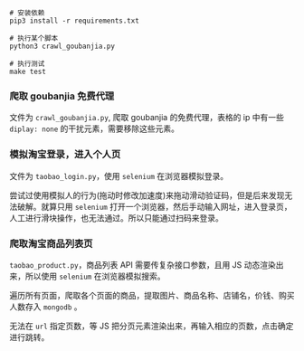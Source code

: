 
```
# 安装依赖
pip3 install -r requirements.txt

# 执行某个脚本
python3 crawl_goubanjia.py

# 执行测试
make test
```

### 爬取 goubanjia 免费代理
文件为 `crawl_goubanjia.py`, 爬取 goubanjia 的免费代理，表格的 ip 中有一些 `diplay: none` 的干扰元素，需要移除这些元素。

### 模拟淘宝登录，进入个人页
文件为 `taobao_login.py`，使用 `selenium` 在浏览器模拟登录。

尝试过使用模拟人的行为(拖动时修改加速度)来拖动滑动验证码，但是后来发现无法破解。就算只用 `selenium` 打开一个浏览器，然后手动输入网址，进入登录页，人工进行滑块操作，也无法通过。所以只能通过扫码来登录。

### 爬取淘宝商品列表页
`taobao_product.py`，商品列表 API 需要传复杂接口参数，且用 JS 动态渲染出来，所以使用 `selenium` 在浏览器模拟搜索。

遍历所有页面，爬取各个页面的商品，提取图片、商品名称、店铺名，价钱、购买人数存入 `mongodb` 。

无法在 `url` 指定页数，等 JS 把分页元素渲染出来，再输入相应的页数，点击确定进行跳转。